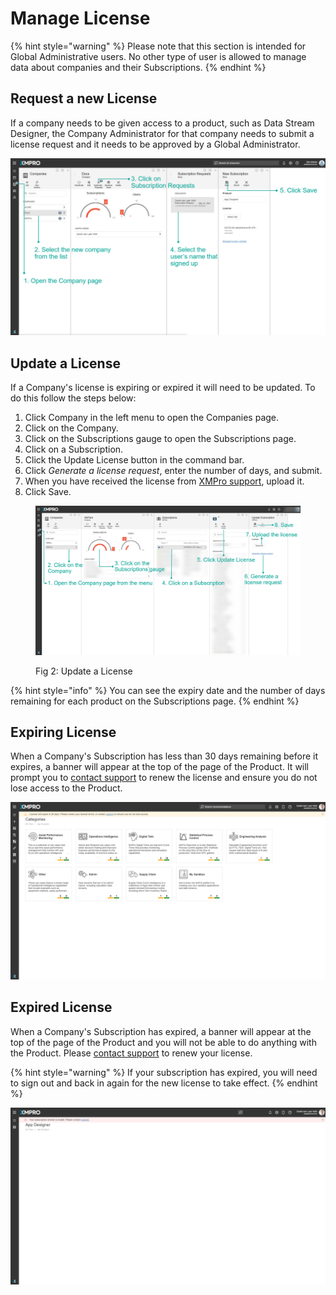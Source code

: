 # Manage License

{% hint style="warning" %}
Please note that this section is intended for Global Administrative users. No other type of user is allowed to manage data about companies and their Subscriptions.
{% endhint %}

## Request a new License

If a company needs to be given access to a product, such as Data Stream Designer, the Company Administrator for that company needs to submit a license request and it needs to be approved by a Global Administrator.

![Fig 1: Request a new License](<../../.gitbook/assets/image (1358).png>)

## Update a License

If a Company's license is expiring or expired it will need to be updated. To do this follow the steps below:

1. Click Company in the left menu to open the Companies page.
2. Click on the Company.
3. Click on the Subscriptions gauge to open the Subscriptions page.
4. Click on a Subscription.
5. Click the Update License button in the command bar.
6. Click _Generate a license request_, enter the number of days, and submit.
7. When you have received the license from [XMPro support](http://xmpro.com/support/), upload it.
8. Click Save.

<figure><img src="../../.gitbook/assets/Manage License - Update License.png" alt=""><figcaption><p>Fig 2: Update a License</p></figcaption></figure>

{% hint style="info" %}
You can see the expiry date and the number of days remaining for each product on the Subscriptions page.
{% endhint %}

## Expiring License

When a Company's Subscription has less than 30 days remaining before it expires, a banner will appear at the top of the page of the Product. It will prompt you to [contact support](http://xmpro.com/support/) to renew the license and ensure you do not lose access to the Product.&#x20;

![Fig 3: Expiring License](<../../.gitbook/assets/image (598).png>)

## Expired License

When a Company's Subscription has expired, a banner will appear at the top of the page of the Product and you will not be able to do anything with the Product. Please [contact support](http://xmpro.com/support/) to renew your license.

{% hint style="warning" %}
If your subscription has expired, you will need to sign out and back in again for the new license to take effect.
{% endhint %}

![Fig 4: Expired License](<../../.gitbook/assets/image (1282).png>)

